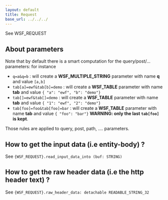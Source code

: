 ```yaml
---
layout: default
title: Request
base_url: ../../../
---
```

See WSF_REQUEST

## About parameters
Note that by default there is a smart computation for the query/post/... parameters:
for instance
- `q=a&q=b` :  will create a **WSF_MULTIPLE_STRING** parameter with name **q** and value `[a,b]`
- `tab[a]=ewf&tab[b]=demo` : will create a **WSF_TABLE** parameter with name **tab** and value `{ "a": "ewf", "b": "demo"}`
- `tab[]=ewf&tab[]=demo` : will create a **WSF_TABLE** parameter with name **tab** and value `{ "1": "ewf", "2": "demo"}`
- `tab[foo]=foo&tab[foo]=bar` : will create a **WSF_TABLE** parameter with name **tab** and value `{ "foo": "bar"}` **WARNING: only the last `tab[foo]` is kept**.

Those rules are applied to query, post, path, .... parameters.

## How to get the input data   (i.e entity-body) ?
See `{WSF_REQUEST}.read_input_data_into (buf: STRING)`

## How to get the raw header data   (i.e the http header text) ?
See `{WSF_REQUEST}.raw_header_data: detachable READABLE_STRING_32`

